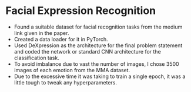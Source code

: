 # Facial Expression Recognition

- Found a suitable dataset for facial recognition tasks from the medium link given in the paper. 
- Created a data loader for it in PyTorch. 
- Used DeXpression as the architecture for the final problem statement and coded the network or standard CNN architecture for the classification task.
- To avoid imbalance due to vast the number of images, I chose 3500 images of each emotion from the MMA dataset. 
- Due to the excessive time it was taking to train a single epoch, it was a little tough to tweak any hyperparameters.
